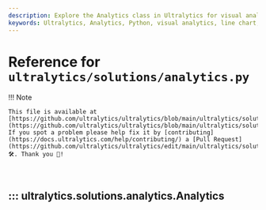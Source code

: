 ```yaml
---
description: Explore the Analytics class in Ultralytics for visual analytics. Learn to create and update line, bar, and pie charts efficiently.
keywords: Ultralytics, Analytics, Python, visual analytics, line chart, bar chart, pie chart, data visualization, AGPL-3.0 license
---
```


# Reference for `ultralytics/solutions/analytics.py`

!!! Note

    This file is available at [https://github.com/ultralytics/ultralytics/blob/main/ultralytics/solutions/analytics.py](https://github.com/ultralytics/ultralytics/blob/main/ultralytics/solutions/analytics.py). If you spot a problem please help fix it by [contributing](https://docs.ultralytics.com/help/contributing/) a [Pull Request](https://github.com/ultralytics/ultralytics/edit/main/ultralytics/solutions/analytics.py) 🛠️. Thank you 🙏!

<br>

## ::: ultralytics.solutions.analytics.Analytics

<br><br>
